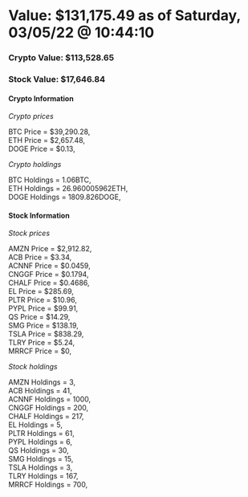 # Value: $131,175.49 as of Saturday, 03/05/22 @ 10:44:10 

### Crypto Value: $113,528.65

### Stock Value: $17,646.84

#### Crypto Information 
*Crypto prices* 

BTC Price = $39,290.28,  
ETH Price = $2,657.48,  
DOGE Price = $0.13,  


*Crypto holdings* 

BTC Holdings = 1.06BTC,  
ETH Holdings = 26.960005962ETH,  
DOGE Holdings = 1809.826DOGE,  


#### Stock Information 

*Stock prices* 

AMZN Price = $2,912.82,  
ACB Price = $3.34,  
ACNNF Price = $0.0459,  
CNGGF Price = $0.1794,  
CHALF Price = $0.4686,  
EL Price = $285.69,  
PLTR Price = $10.96,  
PYPL Price = $99.91,  
QS Price = $14.29,  
SMG Price = $138.19,  
TSLA Price = $838.29,  
TLRY Price = $5.24,  
MRRCF Price = $0,  


*Stock holdings* 

AMZN Holdings = 3,  
ACB Holdings = 41,  
ACNNF Holdings = 1000,  
CNGGF Holdings = 200,  
CHALF Holdings = 217,  
EL Holdings = 5,  
PLTR Holdings = 61,  
PYPL Holdings = 6,  
QS Holdings = 30,  
SMG Holdings = 15,  
TSLA Holdings = 3,  
TLRY Holdings = 167,  
MRRCF Holdings = 700,  


